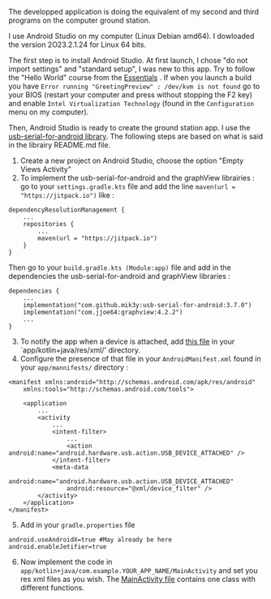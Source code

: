 The developped application is doing the equivalent of my second and third programs on the computer ground station.

I use Android Studio on my computer (Linux Debian amd64). I dowloaded the version 2O23.2.1.24 for Linux 64 bits.

The first step is to install Android Studio. At first launch, I chose "do not import settings" and "standard setup", I was new to this app. Try to follow the "Hello World" course from the [Essentials](https://developer.android.com/codelabs/basic-android-kotlin-compose-first-app?hl=fr) . If when you launch a build you have `Error running "GreetingPreview" : /dev/kvm is not found` go to your BIOS (restart your computer and press without stopping the F2 key) and enable `Intel Virtualization Technology` (found in the `Configuration` menu on my computer).

Then, Android Studio is ready to create the ground station app. I use the [usb-serial-for-android library](https://github.com/mik3y/usb-serial-for-android). The following steps are based on what is said in the librairy README.md file.

1. Create a new project on Android Studio, choose the option "Empty Views Activity"
2. To implement the usb-serial-for-android and the graphView librairies : go to your `settings.gradle.kts` file and add the line `maven(url = "https://jitpack.io")` like :
```
dependencyResolutionManagement {
    ...
    repositories {
        ...
        maven(url = "https://jitpack.io")
    }
}
```
Then go to your `build.gradle.kts (Module:app)` file and add in the dependencies the usb-serial-for-android and graphView libraries :
```
dependencies {
    ...
    implementation("com.github.mik3y:usb-serial-for-android:3.7.0")
    implementation("com.jjoe64:graphview:4.2.2")
    ...
}
```
3. To notify the app when a device is attached, add [this file](https://github.com/mik3y/usb-serial-for-android/blob/master/usbSerialExamples/src/main/res/xml/device_filter.xml) in your `app/kotlin+java/res/xml/' directory.
4. Configure the presence of that file in your `AndroidManifest.xml` found in your `app/mannifests/` directory :
```
<manifest xmlns:android="http://schemas.android.com/apk/res/android"
    xmlns:tools="http://schemas.android.com/tools">

    <application
        ...        
        <activity
            ...
            <intent-filter>
                ...
                <action android:name="android.hardware.usb.action.USB_DEVICE_ATTACHED" />
            </intent-filter>
            <meta-data
                android:name="android.hardware.usb.action.USB_DEVICE_ATTACHED"
                android:resource="@xml/device_filter" />
        </activity>
    </application>
</manifest>
```
5. Add in your `gradle.properties` file
```
android.useAndroidX=true #May already be here
android.enableJetifier=true 
```
6. Now implement the code in `app/kotlin+java/com.example.YOUR_APP_NAME/MainActivity` and set you res xml files as you wish. The [MainActivity file](https://github.com/lmboucher/plume-drone-measurements/blob/main/android_ground_station/app/src/main/java/com/example/ground_station_final_application/MainActivity.kt) contains one class with different functions.
